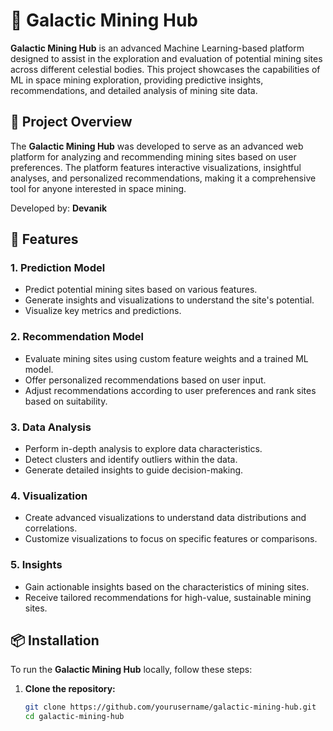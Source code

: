 # 🌌 Galactic Mining Hub

**Galactic Mining Hub** is an advanced Machine Learning-based platform designed to assist in the exploration and evaluation of potential mining sites across different celestial bodies. This project showcases the capabilities of ML in space mining exploration, providing predictive insights, recommendations, and detailed analysis of mining site data.

## 🚀 Project Overview

The **Galactic Mining Hub** was developed to serve as an advanced web platform for analyzing and recommending mining sites based on user preferences. The platform features interactive visualizations, insightful analyses, and personalized recommendations, making it a comprehensive tool for anyone interested in space mining.

Developed by: **Devanik**

## 🧩 Features

### 1. Prediction Model
- Predict potential mining sites based on various features.
- Generate insights and visualizations to understand the site's potential.
- Visualize key metrics and predictions.

### 2. Recommendation Model
- Evaluate mining sites using custom feature weights and a trained ML model.
- Offer personalized recommendations based on user input.
- Adjust recommendations according to user preferences and rank sites based on suitability.

### 3. Data Analysis
- Perform in-depth analysis to explore data characteristics.
- Detect clusters and identify outliers within the data.
- Generate detailed insights to guide decision-making.

### 4. Visualization
- Create advanced visualizations to understand data distributions and correlations.
- Customize visualizations to focus on specific features or comparisons.

### 5. Insights
- Gain actionable insights based on the characteristics of mining sites.
- Receive tailored recommendations for high-value, sustainable mining sites.

## 📦 Installation

To run the **Galactic Mining Hub** locally, follow these steps:

1. **Clone the repository:**

   ```bash
   git clone https://github.com/yourusername/galactic-mining-hub.git
   cd galactic-mining-hub
